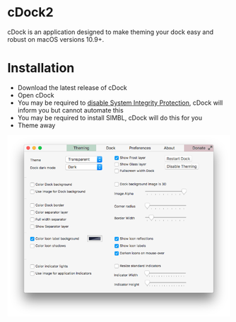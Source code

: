 # cDock2

cDock is an application designed to make theming your dock easy and robust on macOS versions 10.9+.

# Installation

- Download the latest release of cDock
- Open cDock
- You may be required to [disable System Integrity Protection](http://osxdaily.com/2015/10/05/disable-rootless-system-integrity-protection-mac-os-x/), cDock will inform you but cannot automate this
- You may be required to install SIMBL, cDock will do this for you
- Theme away

![Preview](preview.png)
